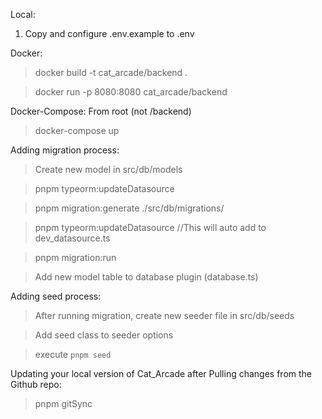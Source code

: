 Local:

1. Copy and configure .env.example to .env

Docker:

> docker build -t cat_arcade/backend .

> docker run -p 8080:8080 cat_arcade/backend

Docker-Compose:
From root (not /backend)

> docker-compose up


Adding migration process:

> Create new model in src/db/models

> pnpm typeorm:updateDatasource

> pnpm migration:generate ./src/db/migrations/<NAMEHERE>

> pnpm typeorm:updateDatasource //This will auto add to dev_datasource.ts

> pnpm migration:run

> Add new model table to database plugin (database.ts)

Adding seed process:
> After running migration, create new seeder file in src/db/seeds

> Add seed class to seeder options

> execute `pnpm seed`

Updating your local version of Cat_Arcade after Pulling changes from the Github repo:
> pnpm gitSync
  
